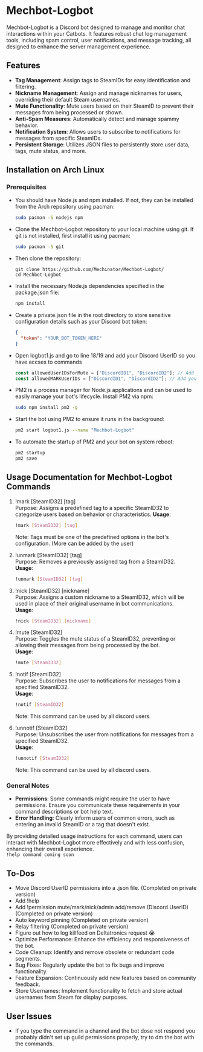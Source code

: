 # Mechbot-Logbot

Mechbot-Logbot is a Discord bot designed to manage and monitor chat interactions within your Catbots. It features robust chat log management tools, including spam control, user notifications, and message tracking, all designed to enhance the server management experience.

## Features

- **Tag Management**: Assign tags to SteamIDs for easy identification and filtering.
- **Nickname Management**: Assign and manage nicknames for users, overriding their default Steam usernames.
- **Mute Functionality**: Mute users based on their SteamID to prevent their messages from being processed or shown.
- **Anti-Spam Measures**: Automatically detect and manage spammy behavior.
- **Notification System**: Allows users to subscribe to notifications for messages from specific SteamIDs.
- **Persistent Storage**: Utilizes JSON files to persistently store user data, tags, mute status, and more.

## Installation on Arch Linux

### Prerequisites

- You should have Node.js and npm installed. If not, they can be installed from the Arch repository using pacman:
  ```bash
  sudo pacman -S nodejs npm

- Clone the Mechbot-Logbot repository to your local machine using git. If git is not installed, first install it using pacman:
  ```bash
  sudo pacman -S git

- Then clone the repository:
  ```
  git clone https://github.com/Mechinator/Mechbot-Logbot/
  cd Mechbot-Logbot
- Install the necessary Node.js dependencies specified in the package.json file:
  ```bash
  npm install

- Create a private.json file in the root directory to store sensitive configuration details such as your Discord bot token:
  ```json
  {
    "token": "YOUR_BOT_TOKEN_HERE"
  }
  ```
- Open logbot1.js and go to line 18/19 and add your Discord UserID so you have accses to commands
  ```javascript
  const allowedUserIDsForMute = ["DiscordID1", "DiscordID2"]; // Add your allowed Discord user IDs here to mute players
  const allowedMARKUserIDs = ["DiscordID1", "DiscordID2"]; // Add your allowed Discord user IDs here to mark/nick players
  ```
- PM2 is a process manager for Node.js applications and can be used to easily manage your bot's lifecycle. Install PM2 via npm:

  ```bash
  sudo npm install pm2 -g

- Start the bot using PM2 to ensure it runs in the background:

  ```bash
  pm2 start logbot1.js --name "Mechbot-Logbot"

- To automate the startup of PM2 and your bot on system reboot:
  ```bash
  pm2 startup
  pm2 save
  
## Usage Documentation for Mechbot-Logbot Commands
1. !mark [SteamID32] [tag] <br>
Purpose: Assigns a predefined tag to a specific SteamID32 to categorize users based on behavior or characteristics.
**Usage**:
   ```bash
   !mark [SteamID32] [tag]
   ```
    Note: Tags must be one of the predefined options in the bot's configuration. (More can be added by the user)

2. !unmark [SteamID32] [tag] <br>
Purpose: Removes a previously assigned tag from a SteamID32. <br>
 **Usage**:
    ```bash
    !unmark [SteamID32] [tag]
    ```

3. !nick [SteamID32] [nickname] <br>
Purpose: Assigns a custom nickname to a SteamID32, which will be used in place of their original username in bot communications. <br>
**Usage**:
    ```bash
    !nick [SteamID32] [nickname]
    ```

4. !mute [SteamID32] <br>
Purpose: Toggles the mute status of a SteamID32, preventing or allowing their messages from being processed by the bot.  <br>
 **Usage**:
   ```bash
   !mute [SteamID32]
   ```

5. !notif [SteamID32] <br>
Purpose: Subscribes the user to notifications for messages from a specified SteamID32. <br>
**Usage**:
   ```bash
   !notif [SteamID32]
   ```
   Note: This command can be used by all discord users.

6. !unnotif [SteamID32] <br>
Purpose: Unsubscribes the user from notifications for messages from a specified SteamID32. <br>
**Usage**:
   ```bash
   !unnotif [SteamID32]
   ```
   Note: This command can be used by all discord users.

### General Notes

- **Permissions**: Some commands might require the user to have permissions. Ensure you communicate these requirements in your command descriptions or bot help text.
- **Error Handling**: Clearly inform users of common errors, such as entering an invalid SteamID or a tag that doesn't exist.

By providing detailed usage instructions for each command, users can interact with Mechbot-Logbot more effectively and with less confusion, enhancing their overall experience. <br>
`!help command coming soon`

## To-Dos
- Move Discord UserID permissions into a .json file. (Completed on private version)
- Add !help
- Add !permission mute/mark/nick/admin add/remove (Discord UserID) (Completed on private version)
- Auto keyword pinning (Completed on private version)
- Relay filtering (Completed on private version)
- Figure out how to log killfeed on Deltatronics request 😭
- Optimize Performance: Enhance the efficiency and responsiveness of the bot.
- Code Cleanup: Identify and remove obsolete or redundant code segments.
- Bug Fixes: Regularly update the bot to fix bugs and improve functionality.
- Feature Expansion: Continuously add new features based on community feedback.
- Store Usernames: Implement functionality to fetch and store actual usernames from Steam for display purposes.

## User Issues
- If you type the command in a channel and the bot dose not respond you probably didn't set up guild permissions properly, try to dm the bot with the commands.
